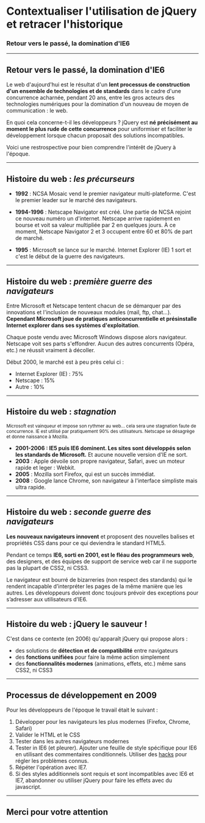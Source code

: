<!-- footer: Copyright 2017 © Glenn ROLLAND – Reproduction interdite -->
<!-- page_number : true -->

<link rel="stylesheet" href="../../assets/style.css" />

# Contextualiser l'utilisation de jQuery et retracer l'historique

### Retour vers le passé, la domination d'IE6

<!-- 01/06 Document -->

----

## Retour vers le passé, la domination d'IE6

Le web d'aujourd'hui est le résultat d'un __lent processus de construction d'un ensemble de technologies et de standards__ dans le cadre d'une concurrence acharnée, pendant 20 ans, entre les gros acteurs des technologies numériques pour la domination d'un nouveau de moyen de communication : le web.

En quoi cela concerne-t-il les développeurs ? jQuery est __né précisément au moment le plus rude de cette concurrence__ pour uniformiser et faciliter le développement lorsque chacun proposait des solutions incompatibles.

Voici une restrospective pour bien comprendre l'intérêt de jQuery à l'époque.

----

## Histoire du web : _les précurseurs_

* __1992__ : NCSA Mosaic vend le premier navigateur multi-plateforme. C'est le premier leader sur le marché des navigateurs.

* __1994-1996__ : Netscape Navigator est créé. Une partie de NCSA rejoint ce  nouveau numéro un d'internet. Netscape arrive rapidement en bourse et voit sa valeur multipliée par 2 en quelques jours. À ce moment, Netscape Navigator 2 et 3 occupent entre 60 et 80% de part de marché.

* __1995__ : Microsoft se lance sur le marché. Internet Explorer (IE) 1 sort et c'est le début de la guerre des navigateurs.

----

## Histoire du web : _première guerre des navigateurs_

Entre Microsoft et Netscape tentent chacun de se démarquer par des innovations et l'inclusion de nouveaux modules (mail, ftp, chat...). __Cependant Microsoft joue de pratiques anticoncurrentielle et présinstalle Internet explorer dans ses systèmes d'exploitation__. 

Chaque poste vendu avec Microsoft Windows dispose alors navigateur. Netscape voit ses parts s'effondrer. Aucun des autres concurrents (Opéra, etc.) ne réussit vraiment à décoller.

Début 2000, le marché est à peu près celui ci :

* Internet Explorer (IE) : 75% 
* Netscape : 15%
* Autre : 10%

----

## Histoire du web : _stagnation_

<small>

Microsoft est vainqueur et impose son rythmer au web... cela sera une stagnation faute de concurrence. IE est utilisé par pratiquement 90% des utilisateurs. Netscape se désagrège et donne naissance à Mozilla.

</small>

* **2001-2006 : IE5 puis IE6 dominent. Les sites sont développés selon les standards de Microsoft.** Et aucune nouvelle version d'IE ne sort.
* __2003__ : Apple dévoile son propre navigateur, Safari, avec un moteur rapide et leger : Webkit.
* __2005__ : Mozilla sort Firefox, qui est un succès immédiat.
* __2008__ : Google lance Chrome, son navigateur à l'interface simpliste mais ultra rapide.

----

## Histoire du web : _seconde guerre des navigateurs_

__Les nouveaux navigateurs innovent__ et proposent des nouvelles balises et propriétés CSS dans pour ce qui deviendra le standard HTML5. 

Pendant ce temps __IE6, sorti en 2001, est le fléau des programmeurs web__, des designers, et des équipes de support de service web car il ne supporte pas la plupart de CSS2, ni CSS3.

Le navigateur est bourré de bizarreries (non respect des standards) qui le rendent incapable d’interpréter les pages de la même manière que les autres. Les développeurs doivent donc toujours prévoir des exceptions pour s’adresser aux utilisateurs d’IE6. 

----

## Histoire du web : jQuery le sauveur !

C'est dans ce contexte (en 2006) qu'apparaît jQuery qui propose alors : 

* des solutions de __détection et de compatibilité__ entre navigateurs
* des __fonctions unifiées__ pour faire la même action simplement
* des __fonctionnalités modernes__ (animations, effets, etc.) même sans CSS2, ni CSS3

----

## Processus de développement en 2009

Pour les développeurs de l'époque le travail était le suivant :

1. Développer pour les navigateurs les plus modernes (Firefox, Chrome, Safari)
2. Valider le HTML et le CSS
3. Tester dans les autres navigateurs modernes
4. Tester in IE6 (et pleurer). Ajouter une feuille de style spécifique pour IE6 en utilisant des commentaires conditionnels. Utiliser des [hacks](https://browserhacks.com) pour régler les problèmes connus.
5. Répéter l'opération avec IE7.
6. Si des styles additionnels sont requis et sont incompatibles avec IE6 et IE7,  abandonner ou utiliser jQuery pour faire les effets avec du javascript.

----

## Merci pour votre attention 
